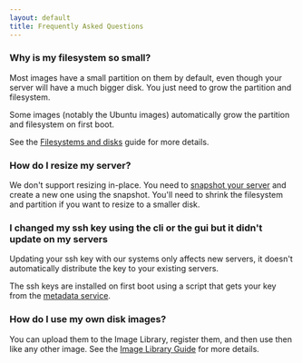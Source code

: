 ```yaml
---
layout: default
title: Frequently Asked Questions
---
```


### Why is my filesystem so small?

Most images have a small partition on them by default, even though
your server will have a much bigger disk. You just need to grow the
partition and filesystem.

Some images (notably the Ubuntu images) automatically grow the partition and filesystem on first boot.

See the
[Filesystems and disks](/guides/filesystems-and-disks.html) guide for more details.

### How do I resize my server?

We don't support resizing in-place. You need to
[snapshot your server](/guides/cli/create-a-snapshot.html) and create
a new one using the snapshot.  You'll need to shrink the filesystem
and partition if you want to resize to a smaller disk.

### I changed my ssh key using the cli or the gui but it didn't update on my servers

Updating your ssh key with our systems only affects new servers, it doesn't automatically distribute the key to your existing servers.

The ssh keys are installed on first boot using a script that gets your key from the [metadata service](/reference/metadata-service.html).

### How do I use my own disk images?

You can upload them to the Image Library, register them, and then use then like any other image.  See the [Image Library Guide](/guides/cli/image-library.html) for more details.